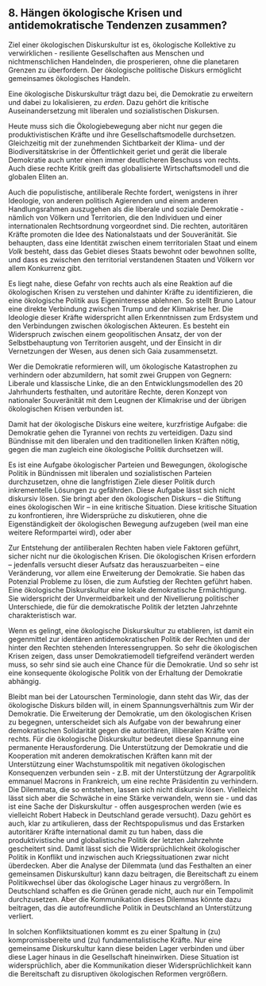 ## 8. Hängen ökologische Krisen und antidemokratische Tendenzen zusammen?

Ziel einer ökologischen Diskurskultur ist es, ökologische Kollektive zu verwirklichen - resiliente Gesellschaften aus Menschen und nichtmenschlichen Handelnden, die prosperieren, ohne die planetaren Grenzen zu überfordern. Der ökologische politische Diskurs ermöglicht gemeinsames ökologisches Handeln. 

Eine ökologische Diskurskultur trägt dazu bei, die Demokratie zu erweitern und dabei zu lokalisieren, zu *erden*. Dazu gehört die kritische Auseinandersetzung mit liberalen und sozialistischen Diskursen. 

Heute muss sich die Ökologiebewegung aber nicht nur gegen die produktivistischen Kräfte und ihre Gesellschaftsmodelle durchsetzen. Gleichzeitig mit der zunehmenden Sichtbarkeit der Klima- und der Biodiversitätskrise in der Öffentlichkeit geriet und gerät die liberale Demokratie auch unter einen immer deutlicheren Beschuss von rechts. Auch diese rechte Kritik greift das globalisierte Wirtschaftsmodell und die globalen Eliten an. 

Auch die populistische, antiliberale Rechte fordert, wenigstens in ihrer Ideologie, von anderen politisch Agierenden und einem anderen Handlungsrahmen auszugehen als die liberale und soziale Demokratie - nämlich von Völkern und Territorien, die den Individuen und einer internationalen Rechtsordnung vorgeordnet sind. Die rechten, autoritären Kräfte promoten die Idee des Nationalstaats und der Souveränität. Sie behaupten, dass eine Identität zwischen einem territorialen Staat und einem *Volk* besteht, dass das Gebiet dieses Staats bewohnt oder bewohnen sollte, und dass es zwischen den territorial verstandenen Staaten und Völkern vor allem Konkurrenz gibt. 

Es liegt nahe, diese Gefahr von rechts auch als eine Reaktion auf die ökologischen Krisen zu verstehen und dahinter Kräfte zu identifizieren, die eine ökologische Politik aus Eigeninteresse ablehnen. So stellt Bruno Latour eine direkte Verbindung zwischen Trump und der Klimakrise her. Die Ideologie dieser Kräfte widerspricht allen Erkenntnissen zum Erdsystem und den Verbindungen zwischen ökologischen Akteuren.  Es besteht ein Widerspruch zwischen einem geopolitischen Ansatz, der von der Selbstbehauptung von Territorien ausgeht, und der Einsicht in dir Vernetzungen der Wesen, aus denen sich Gaia zusammensetzt. 

Wer die Demokratie reformieren will, um ökologische Katastrophen zu verhindern oder abzumildern, hat somit zwei Gruppen von Gegnern: Liberale und klassische Linke, die an den Entwicklungsmodellen des 20 Jahrhunderts festhalten, und autoritäre Rechte, deren Konzept von nationaler Souveränität mit dem Leugnen der Klimakrise und der übrigen ökologischen Krisen verbunden ist. 

Damit hat der ökologische Diskurs eine weitere, kurzfristige Aufgabe: die Demokratie gehen die Tyrannei von rechts zu verteidigen. Dazu sind Bündnisse mit den liberalen und den traditionellen linken Kräften nötig, gegen die man zugleich eine ökologische Politik durchsetzen will. 

Es ist eine Aufgabe ökologischer Parteien und Bewegungen, ökologische Politik in Bündnissen mit liberalen und sozialistischen Parteien durchzusetzen, ohne die langfristigen Ziele dieser Politik durch inkrementelle Lösungen zu gefährden. Diese Aufgabe lässt sich nicht diskursiv lösen. Sie bringt aber den ökologischen Diskurs – die Stiftung eines ökologischen Wir – in eine kritische Situation. Diese kritische Situation zu konfrontieren, ihre Widersprüche zu diskutieren, ohne die Eigenständigkeit der ökologischen Bewegung aufzugeben (weil man eine weitere Reformpartei wird), oder aber 

Zur Entstehung der antiliberalen Rechten haben viele Faktoren geführt, sicher nicht nur die ökologischen Krisen. Die ökologischen Krisen erfordern – jedenfalls versucht dieser Aufsatz das herauszuarbeiten – eine Veränderung, vor allem eine Erweiterung der Demokratie. Sie haben das Potenzial Probleme zu lösen, die zum Aufstieg der Rechten geführt haben. Eine ökologische Diskurskultur eine lokale demokratische Ermächtigung. Sie widerspricht der Unvermeidbarkeit und der Nivellierung politischer Unterschiede, die für die demokratische Politik der letzten Jahrzehnte charakteristisch war. 

 Wenn es gelingt, eine ökologische Diskurskultur zu etablieren, ist damit ein gegenmittel zur identären antidemokratischen Politik der Rechten und der hinter den Rechten stehenden Interessengruppen.   So sehr die ökologischen Krisen zeigen, dass unser Demokratiemodell tiefgreifend verändert werden muss, so sehr sind sie auch eine Chance für die Demokratie. Und so sehr ist eine konsequente ökologische Politik von der Erhaltung der Demokratie abhängig. 
 
 Bleibt man bei der Latourschen Terminologie, dann steht das Wir, das der ökologische Diskurs bilden will, in einem Spannungsverhältnis zum Wir der Demokratie. Die Erweiterung der Demokratie, um den ökologischen Krisen zu begegnen, unterscheidet sich als Aufgabe von der bewahrung einer demokratischen Solidarität gegen die autoritären, illiberalen Kräfte von rechts. Für die ökologische Diskurskultur bedeutet diese Spannung eine permanente Herausforderung. Die Unterstützung der Demokratie und die Kooperation mit anderen demokratischen Kräften kann mit der Unterstützung einer Wachstumspolitik mit negativen ökologischen Konsequenzen verbunden sein - z.B. mit der Unterstützung der Agrarpolitik emmanuel Macrons in Frankreich, um eine rechte Präsidentin zu verhindern. Die Dilemmata, die so entstehen, lassen sich nicht diskursiv lösen. Vielleicht lässt sich aber die Schwäche in eine Stärke verwandeln, wenn sie - und das ist eine Sache der Diskurskultur - offen ausgesprochen werden (wie es vielleicht Robert Habeck in Deutschland gerade versucht). Dazu gehört es auch, klar zu artikulieren, dass der Rechtspopulismus und das Erstarken autoritärer Kräfte international damit zu tun haben, dass die produktivistische und globalistische Politik der letzten Jahrzehnte gescheitert sind. Damit lässt sich die Widersprüchlichkeit ökologischer Politik in Konflikt und inzwischen auch Kriegssituationen zwar nicht überdecken. Aber die Analyse der Dilemmata (und das Festhalten an einer gemeinsamen Diskurskultur) kann dazu beitragen, die Bereitschaft zu einem Politikwechsel über das ökologische Lager hinaus zu vergrößern. In Deutschland schaffen es die Grünen gerade nicht, auch nur ein Tempolimit durchzusetzen. Aber die Kommunikation dieses Dilemmas könnte dazu beitragen, das die autofreundliche Politik in Deutschland an Unterstützung verliert.
 
 In solchen Konfliktsituationen kommt es zu einer Spaltung in (zu) kompromissbereite und (zu) fundamentalistische Kräfte. Nur eine gemeinsame Diskurskultur kann diese beiden Lager verbinden und über diese Lager hinaus in die Gesellschaft hineinwirken. Diese Situation ist widersprüchlich, aber die Kommunikation dieser Widersprüchlichkeit kann die Bereitschaft zu disruptiven ökologischen Reformen vergrößern.



